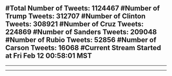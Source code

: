 #Total Number of Tweets: 1124467 
#Number of Trump Tweets: 312707
#Number of Clinton Tweets: 308921
#Number of Cruz Tweets: 224869
#Number of Sanders Tweets: 209048
#Number of Rubio Tweets: 52856
#Number of Carson Tweets: 16068
#Current Stream Started at Fri Feb 12 00:58:01 MST
---
---
---

